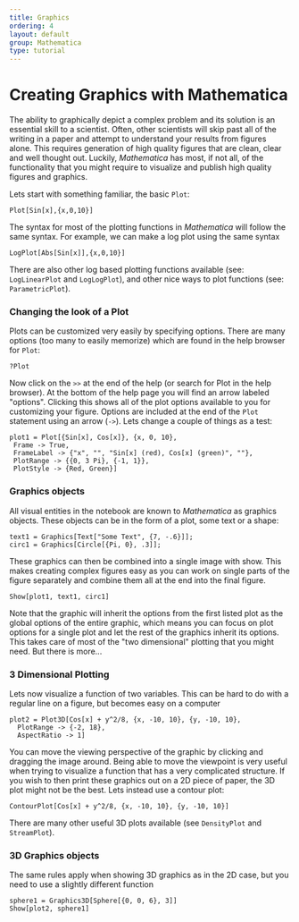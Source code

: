 ```yaml
---
title: Graphics
ordering: 4
layout: default
group: Mathematica
type: tutorial
---
```


# Creating Graphics with Mathematica

The ability to graphically depict a complex problem and its solution is an essential skill to a scientist.
Often, other scientists will skip past all of the writing in a paper and attempt to understand your results from figures alone.
This requires generation of high quality figures that are clean, clear and well thought out.
Luckily, *Mathematica* has most, if not all, of the functionality that you might require to visualize and publish high quality figures and graphics.

Lets start with something familiar, the basic `Plot`:

```
Plot[Sin[x],{x,0,10}]
```

The syntax for most of the plotting functions in *Mathematica* will follow the same syntax.
For example, we can make a log plot using the same syntax

```
LogPlot[Abs[Sin[x]],{x,0,10}]
```

There are also other log based plotting functions available (see: `LogLinearPlot` and `LogLogPlot`), and other nice ways to plot functions (see: `ParametricPlot`).

### Changing the look of a Plot

Plots can be customized very easily by specifying options.
There are many options (too many to easily memorize) which are found in the help browser for `Plot`:

```
?Plot
```

Now click on the `>>` at the end of the help (or search for Plot in the help browser).
At the bottom of the help page you will find an arrow labeled "options".
Clicking this shows all of the plot options available to you for customizing your figure.
Options are included at the end of the `Plot` statement using an arrow (`->`).
Lets change a couple of things as a test:

```
plot1 = Plot[{Sin[x], Cos[x]}, {x, 0, 10},
 Frame -> True,
 FrameLabel -> {"x", "", "Sin[x] (red), Cos[x] (green)", ""},
 PlotRange -> {{0, 3 Pi}, {-1, 1}},
 PlotStyle -> {Red, Green}]
```

### Graphics objects

All visual entities in the notebook are known to *Mathematica* as graphics objects.
These objects can be in the form of a plot, some text or a shape:

```
text1 = Graphics[Text["Some Text", {7, -.6}]];
circ1 = Graphics[Circle[{Pi, 0}, .3]];
```

These graphics can then be combined into a single image with show. 
This makes creating complex figures easy as you can work on single parts of the figure separately and combine them all at the end into the final figure.

```
Show[plot1, text1, circ1]
```

Note that the graphic will inherit the options from the first listed plot as the global options of the entire graphic, which means you can focus on plot options for a single plot and let the rest of the graphics inherit its options.
This takes care of most of the "two dimensional" plotting that you might need. 
But there is more...

### 3 Dimensional Plotting

Lets now visualize a function of two variables. 
This can be hard to do with a regular line on a figure, but becomes easy on a computer

```
plot2 = Plot3D[Cos[x] + y^2/8, {x, -10, 10}, {y, -10, 10}, 
  PlotRange -> {-2, 18},
  AspectRatio -> 1]
```

You can move the viewing perspective of the graphic by clicking and dragging the image around.
Being able to move the viewpoint is very useful when trying to visualize a function that has a very complicated structure.
If you wish to then print these graphics out on a 2D piece of paper, the 3D plot might not be the best.
Lets instead use a contour plot:

```
ContourPlot[Cos[x] + y^2/8, {x, -10, 10}, {y, -10, 10}]
```

There are many other useful 3D plots available (see `DensityPlot` and `StreamPlot`).

### 3D Graphics objects

The same rules apply when showing 3D graphics as in the 2D case, but you need to use a slightly different function

```
sphere1 = Graphics3D[Sphere[{0, 0, 6}, 3]]
Show[plot2, sphere1]
```

